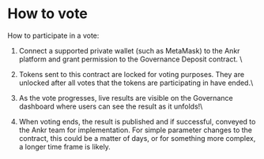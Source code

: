 # How to vote

How to participate in a vote:

1. Connect a supported private wallet (such as MetaMask) to the Ankr platform and grant permission to the Governance Deposit contract. \

2. Tokens sent to this contract are locked for voting purposes. They are unlocked after all votes that the tokens are participating in have ended.\

3. As the vote progresses, live results are visible on the Governance dashboard where users can see the result as it unfolds!\

4. When voting ends, the result is published and if successful, conveyed to the Ankr team for implementation. For simple parameter changes to the contract, this could be a matter of days, or for something more complex, a longer time frame is likely.&#x20;
